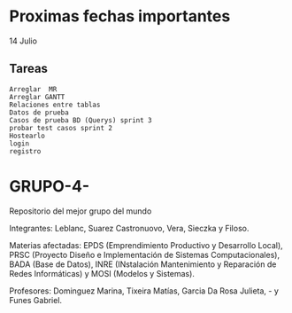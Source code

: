 # Proximas fechas importantes 

  14 Julio
  
## Tareas

    Arreglar  MR 
    Arreglar GANTT
    Relaciones entre tablas 
    Datos de prueba
    Casos de prueba BD (Querys) sprint 3
    probar test casos sprint 2
    Hostearlo
    login 
    registro 


# GRUPO-4-
Repositorio del mejor grupo del mundo

Integrantes: Leblanc, Suarez Castronuovo, Vera, Sieczka y Filoso.

Materias afectadas: EPDS (Emprendimiento Productivo y Desarrollo Local), PRSC (Proyecto Diseño e Implementación de Sistemas Computacionales), BADA (Base de Datos), INRE (INstalación Mantenimiento y Reparación de Redes Informáticas) y MOSI (Modelos y Sistemas).

Profesores: Dominguez Marina, Tixeira Matías, Garcia Da Rosa Julieta, - y Funes Gabriel.

